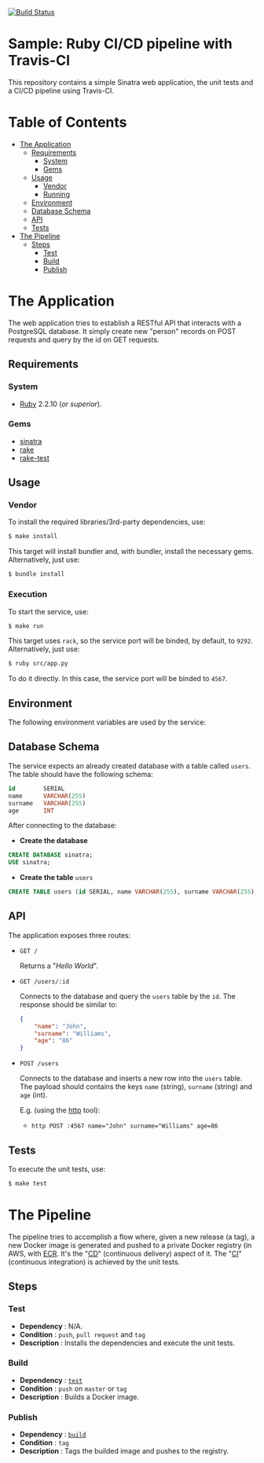 [![Build Status](https://travis-ci.org/caiertl/travis-pipeline-sample.svg?branch=master)](https://travis-ci.org/caiertl/travis-pipeline-sample)

# Sample: Ruby CI/CD pipeline with Travis-CI

This repository contains a simple Sinatra web application, the unit tests and a
CI/CD pipeline using Travis-CI.


# Table of Contents

- [The Application](#the-application)
    - [Requirements](#requirements)
        - [System](#system)
        - [Gems](#gems)
    - [Usage](#usage)
        - [Vendor](#vendor)
        - [Running](#running)
    - [Environment](#environment)
    - [Database Schema](#database-schema)
    - [API](#api)
    - [Tests](#tests)
- [The Pipeline](the-pipeline)
    - [Steps](#steps)
        - [Test](#test)
        - [Build](#build)
        - [Publish](#publish)


# The Application

The web application tries to establish a RESTful API that interacts with a
PostgreSQL database. It simply create new "person" records on POST requests and
query by the id on GET requests.


## Requirements

### System

- [Ruby](https://www.ruby-lang.org) 2.2.10 (_or superior_).


### Gems

- [sinatra](http://sinatrarb.com)
- [rake](https://github.com/ruby/rake)
- [rake-test](https://github.com/rack-test/rack-test)


## Usage

### Vendor

To install the required libraries/3rd-party dependencies, use:

```sh
$ make install
```

This target will install bundler and, with bundler, install the necessary gems.
Alternatively, just use:

```sh
$ bundle install
```


### Execution

To start the service, use:

```sh
$ make run
```

This target uses `rack`, so the service port will be binded, by default, to
`9292`. Alternatively, just use:

```sh
$ ruby src/app.py
```

To do it directly. In this case, the service port will be binded to `4567`.


## Environment

The following environment variables are used by the service:


## Database Schema

The service expects an already created database with a table called `users`.
The table should have the following schema:

```sql
id        SERIAL
name      VARCHAR(255)
surname   VARCHAR(255)
age       INT
```

After connecting to the database:

- __Create the database__

```sql
CREATE DATABASE sinatra;
USE sinatra;
```

- __Create the table__ `users`

```sql
CREATE TABLE users (id SERIAL, name VARCHAR(255), surname VARCHAR(255), age INT);
```


## API

The application exposes three routes:

- `GET /`

    Returns a "_Hello World_".


- `GET /users/:id`

    Connects to the database and query the `users` table by the `id`. The
    response should be similar to:

    ```json
    {
        "name": "John",
        "surname": "Williams",
        "age": "86"
    }
    ```


- `POST /users`

    Connects to the database and inserts a new row into the `users` table. The
    payload should contains the keys `name` (string), `surname` (string) and
    `age` (int).

    E.g. (using the [http]() tool):

    - `http POST :4567 name="John" surname="Williams" age=86`


## Tests

To execute the unit tests, use:

```sh
$ make test
```


# The Pipeline

The pipeline tries to accomplish a flow where, given a new release (a tag), a
new Docker image is generated and pushed to a private Docker registry (in AWS,
with [ECR][ecr]. It's the "[CD][cd]" (continuous delivery) aspect of it. The
"[CI][ci]" (continuous integration) is achieved by the unit tests.

[ci]:  https://en.wikipedia.org/wiki/Continuous_integration
[cd]:  https://en.wikipedia.org/wiki/Continuous_delivery
[ecr]: https://aws.amazon.com/ecr


## Steps

### Test

- __Dependency__  : N/A.
- __Condition__   : `push`, `pull request` and `tag`
- __Description__ : Installs the dependencies and execute the unit tests.


### Build

- __Dependency__  : [`test`](#test)
- __Condition__   : `push` on `master` or `tag`
- __Description__ : Builds a Docker image.


### Publish

- __Dependency__  : [`build`](#build)
- __Condition__   : `tag`
- __Description__ : Tags the builded image and pushes to the registry.
